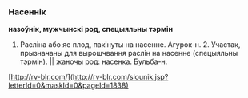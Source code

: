 ### Насеннік
**назоўнік, мужчынскі род, спецыяльны тэрмін**

1. Расліна або яе плод, пакінуты на насенне. Агурок-н. 2. Участак, прызначаны для вырошчвання раслін на насенне (спецыяльны тэрмін). || жаночы род: насенка. Бульба-н.

<a rel="author">[http://rv-blr.com/](http://rv-blr.com/slounik.jsp?letterId=0&maskId=0&pageId=1838)</a>
